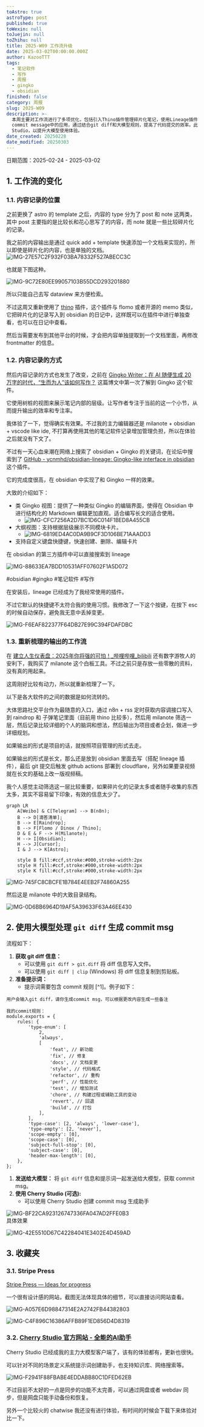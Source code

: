 ```yaml
---
toAstro: true
astroType: post
published: true
toWexin: null
toJuejin: null
toZhihu: null
title: 2025-W09 工作流升级
date: 2025-03-02T00:00:00.000Z
author: KazooTTT
tags:
  - 笔记软件
  - 写作
  - 周报
  - gingko
  - obsidian
finished: false
category: 周报
slug: 2025-W09
description: >-
  本周主要对工作流进行了多项优化，包括引入Thino插件管理碎片化笔记，使用Lineage插件实现Gingko式结构化写作，以及通过Milanote梳理内容输出流程。同时，探索了大模型在生成git
  commit message中的应用，通过结合git diff和大模型规则，提高了代码提交的效率。此外，还推荐了Cherry
  Studio，以提升大模型使用体验。
date_created: 20250228
date_modified: 20250303
---
```


<!--section: 1-->

日期范围：2025-02-24 - 2025-03-02

<!--section: 2-->

## 1. 工作流的变化

<!--section: 2.1-->

### 1.1. 内容记录的位置

之前更换了 astro 的 template 之后，内容的 type 分为了 post 和 note 这两类，其中 post 主要指的是比较长和花心思写了的内容，而 note 就是一些比较碎片化的记录。  

我之前的内容输出是通过 quick add + template 快速添加一个文档来实现的，所以即使是碎片化的内容，也是单独的文档。  
![IMG-27E57C2F932F03BA78332F527ABECC3C](/mdImages/IMG-27E57C2F932F03BA78332F527ABECC3C.png)  

也就是下图这种。

![IMG-9C72E80EE99057103B55DCD293201880](/mdImages/IMG-9C72E80EE99057103B55DCD293201880.png)  

所以只能自己去写 dataview 来方便检索。  

不过这周又重新使用了 [thino](<https://github.com/Quorafind/Obsidian-Thino>) 插件，这个插件与 flomo 或者开源的 memo 类似，它把碎片化的记录写入到 obsidian 的日记中，这样既可以在插件中进行单独查看，也可以在日记中查看。  

然后当需要发布到其他平台的时候，才会把内容单独提取到一个文档里面，再修改 frontmatter 的信息。

### 1.2. 内容记录的方式

然后内容记录的方式也发生了改变，之前在 [Gingko Writer：在 AI 随便生成 20 万字的时代，“生而为人”该如何写作？](<https://blog.jimmylv.info/gingko-writer-human-writing-ai-generation-era/>) 这篇博文中第一次了解到 Gingko 这个软件。  

它使用树桩的视图来展示笔记内部的层级。让写作者专注于当前的这一个小节，从而提升输出的效率和专注率。  

我体验了一下，觉得确实有效果。不过我的主力编辑器还是 milanote + obsidian + vscode like ide, 不打算再使用其他的笔记软件记录增加管理负担，所以在体验之后就没有下文了。  

不过有一天心血来潮在网络上搜索了 obsidian + Gingko 的关键词，在论坛中搜索到了 [GitHub - ycnmhd/obsidian-lineage: Gingko-like interface in obsidian](<https://github.com/ycnmhd/obsidian-lineage>) 这个插件。  

它的完成度很高，在 obsidian 中实现了和 Gingko 一样的效果。      

大致的介绍如下：  

- 类 Gingko 视图：提供了一种类似 Gingko 的编辑界面，使得在 Obsidian 中进行结构化的 Markdown 编辑更加直观。适合编写长文的适合使用。
	- ![IMG-CFC7256A2D7BC1D6C014F1BED8A455CB](/mdImages/IMG-CFC7256A2D7BC1D6C014F1BED8A455CB.png)
- 大纲视图：支持根据层级展示不同模块卡片。
	- ![IMG-6819ED4AC0DA9B9CF3D106BE71AAADD3](/mdImages/IMG-6819ED4AC0DA9B9CF3D106BE71AAADD3.png)
- 支持自定义键盘快捷键，快速创建、删除、编辑卡片

在 obsidian 的第三方插件中可以直接搜索到 lineage

![IMG-88633EA7BDD10531AFF07602F1A5D072](/mdImages/IMG-88633EA7BDD10531AFF07602F1A5D072.png)

#obsidian﻿ ﻿#gingko﻿ ﻿#笔记软件﻿ ﻿#写作﻿﻿  

在安装后，lineage 已经成为了我经常使用的插件。  

不过它默认的快捷键不太符合我的使用习惯。我修改了一下这个按键，在按下 esc 的时候自动保存，避免我无意中丢掉变更。

![IMG-F6EAF822377F64DB27E99C394FDAFDBC](/mdImages/IMG-F6EAF822377F64DB27E99C394FDAFDBC.png)

### 1.3. 重新梳理的输出的工作流

在 [建立人生仪表盘：2025年你将强的可怕！\_哔哩哔哩\_bilibili](<https://www.bilibili.com/video/BV1qe6HYhEBm/>) 还有数字游牧人的安利下，我购买了 milanote 这个白板工具。不过之前只是存放一些零散的资料，没有真的用起来。  

这周刚好比较有动力，所以就重新梳理了一下。  

以下是各大软件的之间的数据是如何流转的。  

大体思路社交平台作为最随意的入口，通过 n8n + rss 定时获取内容调接口写入到 raindrop 和 子弹笔记里面（目前用 thino 比较多），然后用 milanote 筛选一层，然后记录比较详细的个人的脑洞和想法，然后输出为项目或者企划，做进一步详细规划。

如果输出的形式是项目的话，就按照项目管理的形式去走。

如果输出的形式是长文，那么还是放到 obsidian 里面去写（搭配 lineage 插件），最后 git 提交后触发 github actions 部署到 cloudflare，另外如果要录视频就在长文的基础上改一版视频稿。

我个人感觉主动筛选这一层比较重要，如果碎片化的记录太多或者随手收集的东西太多，其实不容易留下印象，有效的信息太少了。

``` mermaid
graph LR
    A[Weibo] & C[Telegram] --> B(n8n);
    B --> D[滴答清单];
    B --> E[Raindrop];
    B --> F[Flomo / Dinox / Thino];
    D & E & F --> H(Milanote);
    H --> I[Obsidian];
    H --> J[Cursor];
    I & J --> K[Astro];

    style B fill:#ccf,stroke:#000,stroke-width:2px
    style H fill:#ccf,stroke:#000,stroke-width:2px
    style K fill:#ccf,stroke:#000,stroke-width:2px

```

![IMG-745FC8CBCFE1B784E4EEB2F74860A255](/mdImages/IMG-745FC8CBCFE1B784E4EEB2F74860A255.png)  

然后这是 milanote 中的大致目录结构。  

![IMG-0D6BB6964D19AF5A39633F63A46EE430](/mdImages/IMG-0D6BB6964D19AF5A39633F63A46EE430.png)

<!--section: 3-->

## 2. 使用大模型处理 `git diff` 生成 commit msg

流程如下：

1. **获取 git diff 信息：**
	* 可以使用 `git diff > git.diff` 将 diff 信息写入文件。
	* 可以使用 `git diff | clip` (Windows) 将 diff 信息复制到剪贴板。
2. **准备提示词：**
	* 提示词需要包含 commit 规则 [^1]。例子如下：

```
用户会输入git diff，请你生成commit msg，可以根据更改内容生成一些备注

我的commit规则：
module.exports = {
	rules: {
		'type-enum': [
			2,
			'always',
			[
				'feat', // 新功能
				'fix', // 修复
				'docs', // 文档变更
				'style', // 代码格式
				'refactor', // 重构
				'perf', // 性能优化
				'test', // 增加测试
				'chore', // 构建过程或辅助工具的变动
				'revert', // 回退
				'build', // 打包
			],
		],
		'type-case': [2, 'always', 'lower-case'],
		'type-empty': [2, 'never'],
		'scope-empty': [0],
		'scope-case': [0],
		'subject-full-stop': [0],
		'subject-case': [0],
		'header-max-length': [0],
	},
};
```

1. **发送给大模型：** 将 `git diff` 信息和提示词一起发送给大模型，获取 commit msg。
2. **使用 Cherry Studio (可选):**
	* 可以使用 Cherry Studio 创建 commit msg 生成助手

![IMG-BF22CA923126747336FA047AD2FFE0B3](/mdImages/IMG-BF22CA923126747336FA047AD2FFE0B3.png)  
具体效果 

![IMG-42E5510D67C42284041E3402E4D459AD](/mdImages/IMG-42E5510D67C42284041E3402E4D459AD.png)

<!--section: 4-->

## 3. 收藏夹

<!--section: 4.1-->

### 3.1. Stripe Press

[Stripe Press — Ideas for progress](<https://press.stripe.com/>)  

一个很有设计感的网站，截图无法体现具体的细节，可以直接访问网站查看。

![IMG-A057E6D98847314E2A2742FB44382803](/mdImages/IMG-A057E6D98847314E2A2742FB44382803.png)  

![IMG-C4F896C16386AFFB89F1ED856D4D8319](/mdImages/IMG-C4F896C16386AFFB89F1ED856D4D8319.png)

<!--section: 4.2-->

### 3.2. [Cherry Studio 官方网站 - 全能的AI助手](<https://cherry-ai.com/>)

Cherry Studio 已经成我的主力大模型客户端了，该有的体验都有，更新也很快。  

可以针对不同的场景定义系统提示词创建助手，也支持知识库、网络搜索等。

![IMG-F2941F88FBABE4EDDABB80C1DFED62EB](/mdImages/IMG-F2941F88FBABE4EDDABB80C1DFED62EB.png)  

不过目前不太好的一点是同步的功能不太完善，可以通过网盘或者 webdav 同步，但是网盘只能手动备份和恢复。  

另外一个比较火的 chatwise 我还没有进行体验，有时间的时候会下载下来体验对比一下。  

